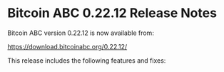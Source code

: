 # Bitcoin ABC 0.22.12 Release Notes

Bitcoin ABC version 0.22.12 is now available from:

  <https://download.bitcoinabc.org/0.22.12/>

This release includes the following features and fixes:
